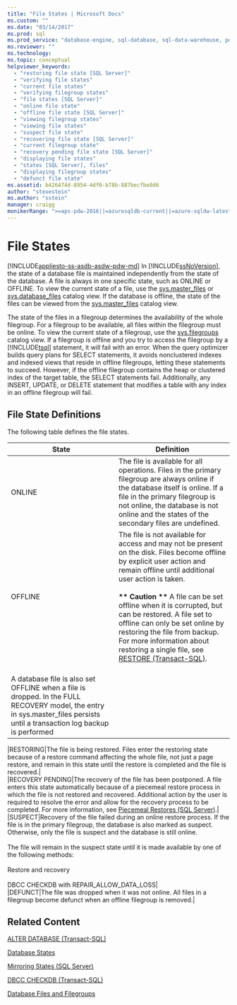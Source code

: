 ```yaml
---
title: "File States | Microsoft Docs"
ms.custom: ""
ms.date: "03/14/2017"
ms.prod: sql
ms.prod_service: "database-engine, sql-database, sql-data-warehouse, pdw"
ms.reviewer: ""
ms.technology: 
ms.topic: conceptual
helpviewer_keywords: 
  - "restoring file state [SQL Server]"
  - "verifying file states"
  - "current file states"
  - "verifying filegroup states"
  - "file states [SQL Server]"
  - "online file state"
  - "offline file state [SQL Server]"
  - "viewing filegroup states"
  - "viewing file states"
  - "suspect file state"
  - "recovering file state [SQL Server]"
  - "current filegroup state"
  - "recovery pending file state [SQL Server]"
  - "displaying file states"
  - "states [SQL Server], files"
  - "displaying filegroup states"
  - "defunct file state"
ms.assetid: b426474d-8954-4df0-b78b-887becfbe8d6
author: "stevestein"
ms.author: "sstein"
manager: craigg
monikerRange: ">=aps-pdw-2016||=azuresqldb-current||=azure-sqldw-latest||>=sql-server-2016||=sqlallproducts-allversions||>=sql-server-linux-2017||=azuresqldb-mi-current"
---
```

# File States
[!INCLUDE[appliesto-ss-asdb-asdw-pdw-md](../../includes/appliesto-ss-asdb-asdw-pdw-md.md)]
  In [!INCLUDE[ssNoVersion](../../includes/ssnoversion-md.md)], the state of a database file is maintained independently from the state of the database. A file is always in one specific state, such as ONLINE or OFFLINE. To view the current state of a file, use the [sys.master_files](../../relational-databases/system-catalog-views/sys-master-files-transact-sql.md) or [sys.database_files](../../relational-databases/system-catalog-views/sys-database-files-transact-sql.md) catalog view. If the database is offline, the state of the files can be viewed from the [sys.master_files](../../relational-databases/system-catalog-views/sys-master-files-transact-sql.md) catalog view.  
  
 The state of the files in a filegroup determines the availability of the whole filegroup. For a filegroup to be available, all files within the filegroup must be online. To view the current state of a filegroup, use the [sys.filegroups](../../relational-databases/system-catalog-views/sys-filegroups-transact-sql.md) catalog view. If a filegroup is offline and you try to access the filegroup by a [!INCLUDE[tsql](../../includes/tsql-md.md)] statement, it will fail with an error. When the query optimizer builds query plans for SELECT statements, it avoids nonclustered indexes and indexed views that reside in offline filegroups, letting these statements to succeed. However, if the offline filegroup contains the heap or clustered index of the target table, the SELECT statements fail. Additionally, any INSERT, UPDATE, or DELETE statement that modifies a table with any index in an offline filegroup will fail.  
  
## File State Definitions  
 The following table defines the file states.  
  
|State|Definition|  
|-----------|----------------|  
|ONLINE|The file is available for all operations. Files in the primary filegroup are always online if the database itself is online. If a file in the primary filegroup is not online, the database is not online and the states of the secondary files are undefined.|  
|OFFLINE|The file is not available for access and may not be present on the disk. Files become offline by explicit user action and remain offline until additional user action is taken.<br /><br /> **\*\* Caution \*\*** A file can be set offline when it is corrupted, but can be restored. A file set to offline can only be set online by restoring the file from backup. For more information about restoring a single file, see [RESTORE &#40;Transact-SQL&#41;](../../t-sql/statements/restore-statements-transact-sql.md). 
<br/>A database file is also set OFFLINE when a file is dropped. In the FULL RECOVERY model, the entry in sys.master_files persists until a transaction log backup is performed|

|RESTORING|The file is being restored. Files enter the restoring state because of a restore command affecting the whole file, not just a page restore, and remain in this state until the restore is completed and the file is recovered.|  
|RECOVERY PENDING|The recovery of the file has been postponed. A file enters this state automatically because of a piecemeal restore process in which the file is not restored and recovered. Additional action by the user is required to resolve the error and allow for the recovery process to be completed. For more information, see [Piecemeal Restores &#40;SQL Server&#41;](../../relational-databases/backup-restore/piecemeal-restores-sql-server.md).|  
|SUSPECT|Recovery of the file failed during an online restore process. If the file is in the primary filegroup, the database is also marked as suspect. Otherwise, only the file is suspect and the database is still online.<br /><br /> The file will remain in the suspect state until it is made available by one of the following methods:<br /><br /> Restore and recovery<br /><br /> DBCC CHECKDB with REPAIR_ALLOW_DATA_LOSS|  
|DEFUNCT|The file was dropped when it was not online. All files in a filegroup become defunct when an offline filegroup is removed.|  
  
## Related Content  
 [ALTER DATABASE &#40;Transact-SQL&#41;](../../t-sql/statements/alter-database-transact-sql.md)  
  
 [Database States](../../relational-databases/databases/database-states.md)  
  
 [Mirroring States &#40;SQL Server&#41;](../../database-engine/database-mirroring/mirroring-states-sql-server.md)  
  
 [DBCC CHECKDB &#40;Transact-SQL&#41;](../../t-sql/database-console-commands/dbcc-checkdb-transact-sql.md)  
  
 [Database Files and Filegroups](../../relational-databases/databases/database-files-and-filegroups.md)  
  
  
